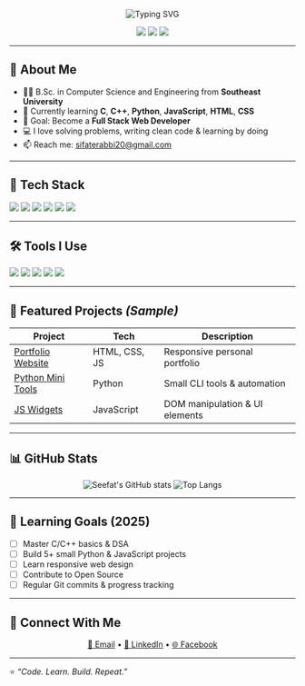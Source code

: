<!-- ====================== -->
<!-- ✨ Profile README Start -->
<!-- ====================== -->

<!-- Header / Banner -->
<p align="center">
  <img src="https://readme-typing-svg.demolab.com?font=Inter&weight=600&size=28&duration=2800&pause=900&center=true&vCenter=true&width=700&lines=Hi%2C+I'm+Seefat+E+Rabbi+%F0%9F%91%8B;C%2FC%2B%2B%2C+Python%2C+JavaScript%2C+HTML%2FCSS+Learner;Aspiring+Web+Developer+%26+Problem+Solver" alt="Typing SVG" />
</p>

<!-- Badges (quick links) -->
<p align="center">
  <a href="mailto:sifaterabbi20@gmail.com"><img src="https://img.shields.io/badge/Email-0078D4?style=for-the-badge&logo=minutemailer&logoColor=white"></a>
  <a href="https://www.linkedin.com/in/seefat-e-rabbi-900a08340/"><img src="https://img.shields.io/badge/LinkedIn-0A66C2?style=for-the-badge&logo=linkedin&logoColor=white"></a>
  <a href="https://www.facebook.com/share/19vmh6Euf4/"><img src="https://img.shields.io/badge/Facebook-1877F2?style=for-the-badge&logo=facebook&logoColor=white"></a>
</p>

---

## 👋 About Me
- 👨‍🎓 B.Sc. in Computer Science and Engineering from **Southeast University**
- 🌱 Currently learning **C**, **C++**, **Python**, **JavaScript**, **HTML**, **CSS**
- 🧭 Goal: Become a **Full Stack Web Developer**
- 💻 I love solving problems, writing clean code & learning by doing
- 📫 Reach me: [sifaterabbi20@gmail.com](mailto:sifaterabbi20@gmail.com)

---

## 🧰 Tech Stack
<p>
  <img src="https://img.shields.io/badge/C-00599C?style=for-the-badge&logo=c&logoColor=white"/>
  <img src="https://img.shields.io/badge/C++-00599C?style=for-the-badge&logo=c%2B%2B&logoColor=white"/>
  <img src="https://img.shields.io/badge/Python-3776AB?style=for-the-badge&logo=python&logoColor=white"/>
  <img src="https://img.shields.io/badge/JavaScript-F7DF1E?style=for-the-badge&logo=javascript&logoColor=000"/>
  <img src="https://img.shields.io/badge/HTML5-E34F26?style=for-the-badge&logo=html5&logoColor=white"/>
  <img src="https://img.shields.io/badge/CSS3-1572B6?style=for-the-badge&logo=css3&logoColor=white"/>
</p>

---

## 🛠️ Tools I Use
<p>
  <img src="https://img.shields.io/badge/Git-F05032?style=for-the-badge&logo=git&logoColor=white"/>
  <img src="https://img.shields.io/badge/GitHub-111?style=for-the-badge&logo=github&logoColor=white"/>
  <img src="https://img.shields.io/badge/VS%20Code-007ACC?style=for-the-badge&logo=visual-studio-code&logoColor=white"/>
  <img src="https://img.shields.io/badge/Ubuntu-E95420?style=for-the-badge&logo=ubuntu&logoColor=white"/>
  <img src="https://img.shields.io/badge/Postman-FF6C37?style=for-the-badge&logo=postman&logoColor=white"/>
</p>

---

## 🚀 Featured Projects *(Sample)*
| Project | Tech | Description |
|---------|------|-------------|
| [Portfolio Website](https://github.com/your-username/portfolio) | HTML, CSS, JS | Responsive personal portfolio |
| [Python Mini Tools](https://github.com/your-username/python-mini) | Python | Small CLI tools & automation |
| [JS Widgets](https://github.com/your-username/js-widgets) | JavaScript | DOM manipulation & UI elements |

---

## 📊 GitHub Stats
<div align="center">

![Seefat's GitHub stats](https://github-readme-stats.vercel.app/api?username=your-username&show_icons=true&theme=transparent&rank_icon=github)
![Top Langs](https://github-readme-stats.vercel.app/api/top-langs/?username=your-username&layout=compact&theme=transparent)

</div>

---

## 📝 Learning Goals (2025)
- [ ] Master C/C++ basics & DSA  
- [ ] Build 5+ small Python & JavaScript projects  
- [ ] Learn responsive web design  
- [ ] Contribute to Open Source  
- [ ] Regular Git commits & progress tracking  

---

## 🤝 Connect With Me
<p align="center">
  <a href="mailto:sifaterabbi20@gmail.com">📧 Email</a> •
  <a href="https://www.linkedin.com/in/seefat-e-rabbi-900a08340/">💼 LinkedIn</a> •
  <a href="https://www.facebook.com/share/19vmh6Euf4/">🌐 Facebook</a>
</p>

---

⭐ *“Code. Learn. Build. Repeat.”*

